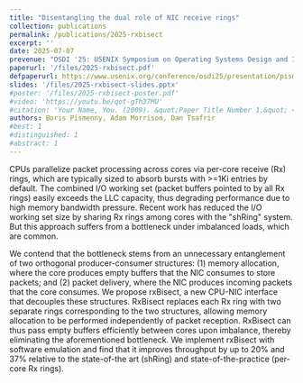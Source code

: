 ```yaml
---
title: "Disentangling the dual role of NIC receive rings"
collection: publications
permalink: /publications/2025-rxbisect
excerpt: ''
date: 2025-07-07
prevenue: "OSDI '25: USENIX Symposium on Operating Systems Design and Implementation"
paperurl: '/files/2025-rxbisect.pdf'
defpaperurl: https://www.usenix.org/conference/osdi25/presentation/pismenny
slides: '/files/2025-rxbisect-slides.pptx'
#poster: '/files/2025-rxbisect-poster.pdf'
#video: 'https://youtu.be/qot-gTh37MU'
#citation: 'Your Name, You. (2009). &quot;Paper Title Number 1.&quot; <i>Journal 1</i>. 1(1).'
authors: Boris Pismenny, Adam Morrison, Dan Tsafrir
#best: 1
#distinguished: 1
#abstract: 1
---
```

CPUs parallelize packet processing across cores via per-core
receive (Rx) rings, which are typically sized to absorb bursts
with >=1Ki entries by default. The combined I/O working
set (packet buffers pointed to by all Rx rings) easily exceeds
the LLC capacity, thus degrading performance due to high
memory bandwidth pressure. Recent work has reduced the
I/O working set size by sharing Rx rings among cores with the
"shRing" system. But this approach suffers from a bottleneck
under imbalanced loads, which are common.

We contend that the bottleneck stems from an unnecessary entanglement of two
orthogonal producer-consumer structures: (1) memory allocation, where the core
produces empty buffers that the NIC consumes to store packets; and (2) packet
delivery, where the NIC produces incoming packets that the core consumes. We
propose rxBisect, a new CPU-NIC interface that decouples these structures.
RxBisect replaces each Rx ring with two separate rings corresponding to the two
structures, allowing memory allocation to be performed independently of packet
reception. RxBisect can thus pass empty buffers efficiently between cores upon
imbalance, thereby eliminating the aforementioned bottleneck. We implement
rxBisect with software emulation and find that it improves throughput by up to
20% and 37% relative to the state-of-the art (shRing) and state-of-the-practice
(per-core Rx rings).
